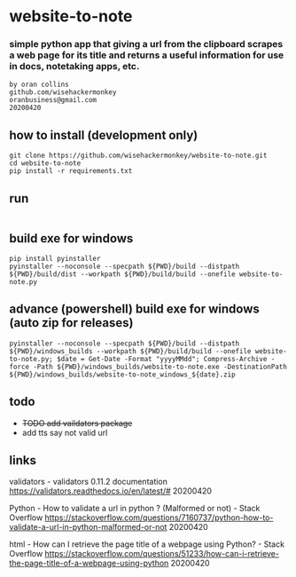 # website-to-note
### simple python app that giving a url from the clipboard scrapes a web page for its title and returns a useful information for use in docs, notetaking apps, etc.
```
by oran collins
github.com/wisehackermonkey
oranbusiness@gmail.com
20200420
```

## how to install (development only)
```
git clone https://github.com/wisehackermonkey/website-to-note.git
cd website-to-note
pip install -r requirements.txt
```

## run
```
```

## build exe for windows
```
pip install pyinstaller
pyinstaller --noconsole --specpath ${PWD}/build --distpath ${PWD}/build/dist --workpath ${PWD}/build/build --onefile website-to-note.py
```

## advance (powershell) build exe for windows (auto zip for releases)
```
pyinstaller --noconsole --specpath ${PWD}/build --distpath ${PWD}/windows_builds --workpath ${PWD}/build/build --onefile website-to-note.py; $date = Get-Date -Format "yyyyMMdd"; Compress-Archive -force -Path ${PWD}/windows_builds/website-to-note.exe -DestinationPath ${PWD}/windows_builds/website-to-note_windows_${date}.zip
```

## todo
-  ~~TODO add vaildators package~~
-  add tts say not valid url


## links

validators - validators 0.11.2 documentation
https://validators.readthedocs.io/en/latest/#
20200420


Python - How to validate a url in python ? (Malformed or not) - Stack Overflow
https://stackoverflow.com/questions/7160737/python-how-to-validate-a-url-in-python-malformed-or-not
20200420


html - How can I retrieve the page title of a webpage using Python? - Stack Overflow
https://stackoverflow.com/questions/51233/how-can-i-retrieve-the-page-title-of-a-webpage-using-python
20200420

